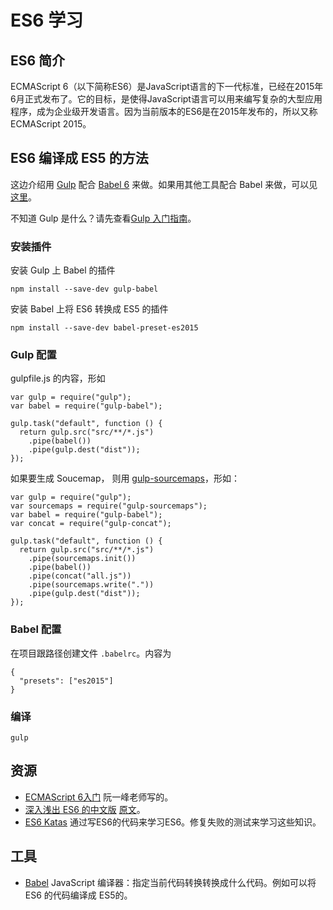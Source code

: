 # ES6 学习
## ES6 简介
ECMAScript 6（以下简称ES6）是JavaScript语言的下一代标准，已经在2015年6月正式发布了。它的目标，是使得JavaScript语言可以用来编写复杂的大型应用程序，成为企业级开发语言。因为当前版本的ES6是在2015年发布的，所以又称ECMAScript 2015。

## ES6 编译成 ES5 的方法
这边介绍用 [Gulp](http://gulpjs.com/) 配合 [Babel 6](http://babeljs.io/) 来做。如果用其他工具配合 Babel 来做，可以见[这里](http://babeljs.io/docs/setup/)。

不知道 Gulp 是什么？请先查看[Gulp 入门指南](https://github.com/nimojs/gulp-book)。

### 安装插件
安装 Gulp 上 Babel 的插件
```
npm install --save-dev gulp-babel
```

安装 Babel 上将 ES6 转换成 ES5 的插件

```
npm install --save-dev babel-preset-es2015
```

### Gulp 配置
gulpfile.js 的内容，形如
```
var gulp = require("gulp");
var babel = require("gulp-babel");

gulp.task("default", function () {
  return gulp.src("src/**/*.js")
    .pipe(babel())
    .pipe(gulp.dest("dist"));
});
```

如果要生成 Soucemap， 则用 [gulp-sourcemaps](https://github.com/floridoo/gulp-sourcemaps)，形如：
```
var gulp = require("gulp");
var sourcemaps = require("gulp-sourcemaps");
var babel = require("gulp-babel");
var concat = require("gulp-concat");

gulp.task("default", function () {
  return gulp.src("src/**/*.js")
    .pipe(sourcemaps.init())
    .pipe(babel())
    .pipe(concat("all.js"))
    .pipe(sourcemaps.write("."))
    .pipe(gulp.dest("dist"));
});
```

### Babel 配置
在项目跟路径创建文件 `.babelrc`。内容为
```
{
  "presets": ["es2015"]
}
```

### 编译
```
gulp
```

## 资源
* [ECMAScript 6入门](http://es6.ruanyifeng.com/) 阮一峰老师写的。
* [深入浅出 ES6 的中文版](http://www.infoq.com/cn/es6-in-depth/) [原文](https://hacks.mozilla.org/category/es6-in-depth/)。
* [ES6 Katas](http://es6katas.org/) 通过写ES6的代码来学习ES6。修复失败的测试来学习这些知识。

## 工具
* [Babel](http://babeljs.io/) JavaScript 编译器：指定当前代码转换转换成什么代码。例如可以将 ES6 的代码编译成 ES5的。
